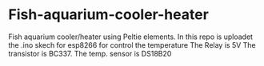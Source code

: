 # Fish-aquarium-cooler-heater
Fish aquarium cooler/heater using Peltie elements. In this repo is uploadet the .ino skech for esp8266 for control the temperature
The Relay is 5V
The transistor is BC337.
The temp. sensor is DS18B20
